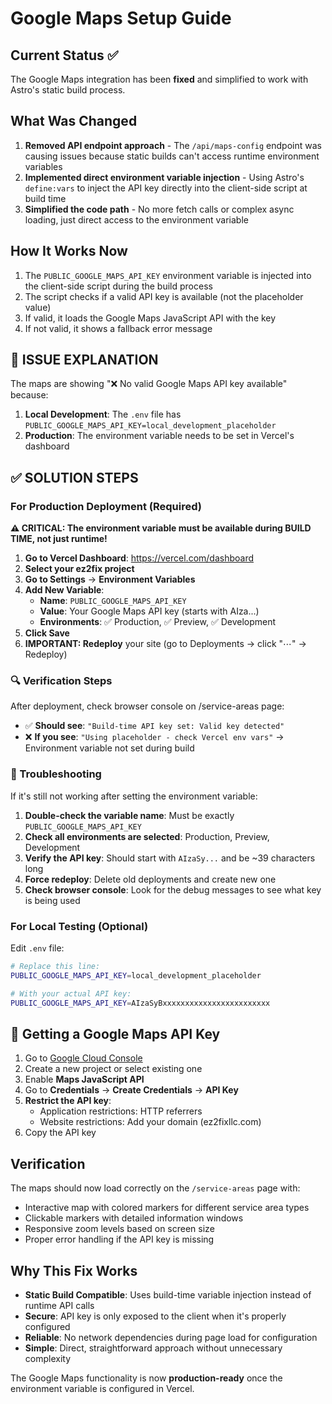 # Google Maps Setup Guide

## Current Status ✅
The Google Maps integration has been **fixed** and simplified to work with Astro's static build process.

## What Was Changed
1. **Removed API endpoint approach** - The `/api/maps-config` endpoint was causing issues because static builds can't access runtime environment variables
2. **Implemented direct environment variable injection** - Using Astro's `define:vars` to inject the API key directly into the client-side script at build time
3. **Simplified the code path** - No more fetch calls or complex async loading, just direct access to the environment variable

## How It Works Now
1. The `PUBLIC_GOOGLE_MAPS_API_KEY` environment variable is injected into the client-side script during the build process
2. The script checks if a valid API key is available (not the placeholder value)
3. If valid, it loads the Google Maps JavaScript API with the key
4. If not valid, it shows a fallback error message

## 🚨 ISSUE EXPLANATION

The maps are showing "❌ No valid Google Maps API key available" because:
1. **Local Development**: The `.env` file has `PUBLIC_GOOGLE_MAPS_API_KEY=local_development_placeholder`
2. **Production**: The environment variable needs to be set in Vercel's dashboard

## ✅ SOLUTION STEPS

### For Production Deployment (Required)

**⚠️ CRITICAL: The environment variable must be available during BUILD TIME, not just runtime!**

1. **Go to Vercel Dashboard**: https://vercel.com/dashboard
2. **Select your ez2fix project**
3. **Go to Settings** → **Environment Variables**
4. **Add New Variable**:
   - **Name**: `PUBLIC_GOOGLE_MAPS_API_KEY`
   - **Value**: Your Google Maps API key (starts with AIza...)
   - **Environments**: ✅ Production, ✅ Preview, ✅ Development
5. **Click Save**
6. **IMPORTANT: Redeploy** your site (go to Deployments → click "⋯" → Redeploy)

### 🔍 Verification Steps
After deployment, check browser console on /service-areas page:
- ✅ **Should see**: `"Build-time API key set: Valid key detected"`
- ❌ **If you see**: `"Using placeholder - check Vercel env vars"` → Environment variable not set during build

### 🚨 Troubleshooting
If it's still not working after setting the environment variable:
1. **Double-check the variable name**: Must be exactly `PUBLIC_GOOGLE_MAPS_API_KEY`
2. **Check all environments are selected**: Production, Preview, Development
3. **Verify the API key**: Should start with `AIzaSy...` and be ~39 characters long
4. **Force redeploy**: Delete old deployments and create new one
5. **Check browser console**: Look for the debug messages to see what key is being used

### For Local Testing (Optional)
Edit `.env` file:
```bash
# Replace this line:
PUBLIC_GOOGLE_MAPS_API_KEY=local_development_placeholder

# With your actual API key:
PUBLIC_GOOGLE_MAPS_API_KEY=AIzaSyBxxxxxxxxxxxxxxxxxxxxxxxx
```

## 🔑 Getting a Google Maps API Key

1. Go to [Google Cloud Console](https://console.cloud.google.com/)
2. Create a new project or select existing one
3. Enable **Maps JavaScript API**
4. Go to **Credentials** → **Create Credentials** → **API Key**
5. **Restrict the API key**:
   - Application restrictions: HTTP referrers
   - Website restrictions: Add your domain (ez2fixllc.com)
6. Copy the API key

## Verification
The maps should now load correctly on the `/service-areas` page with:
- Interactive map with colored markers for different service area types
- Clickable markers with detailed information windows
- Responsive zoom levels based on screen size
- Proper error handling if the API key is missing

## Why This Fix Works
- **Static Build Compatible**: Uses build-time variable injection instead of runtime API calls
- **Secure**: API key is only exposed to the client when it's properly configured
- **Reliable**: No network dependencies during page load for configuration
- **Simple**: Direct, straightforward approach without unnecessary complexity

The Google Maps functionality is now **production-ready** once the environment variable is configured in Vercel.